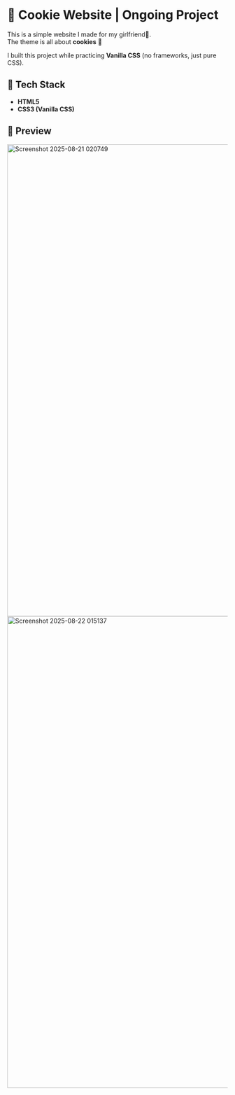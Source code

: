# 🍪 Cookie Website  | Ongoing Project

This is a simple website I made for my girlfriend💜.  
The theme is all about **cookies** 🍪

I built this project while practicing **Vanilla CSS** (no frameworks, just pure CSS).  

## 🚀 Tech Stack
- **HTML5**  
- **CSS3 (Vanilla CSS)**

## 📸 Preview
<img width="1919" height="1079" alt="Screenshot 2025-08-21 020749" src="https://github.com/user-attachments/assets/402359e5-c599-40d1-b019-2aa9c9a3c7dc" />

<img width="1919" height="1079" alt="Screenshot 2025-08-22 015137" src="https://github.com/user-attachments/assets/17ee757c-0909-4ec2-96a3-35d106962fca" />
